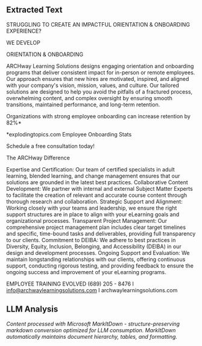 ## Extracted Text
STRUGGLING TO CREATE AN IMPACTFUL
ORIENTATION & ONBOARDING EXPERIENCE?

WE DEVELOP

ORIENTATION
&
ONBOARDING

ARCHway Learning Solutions designs engaging
orientation and onboarding programs that deliver
consistent impact for in-person or remote
employees. Our approach ensures that new hires
are motivated, inspired, and aligned with your
company's vision, mission, values, and culture.
Our tailored solutions are designed to help you
avoid the pitfalls of a fractured process,
overwhelming content, and complex oversight by
ensuring smooth transitions, maintained
performance, and long-term retention.

Organizations with strong
employee onboarding can
increase retention by 82%*

*explodingtopics.com Employee Onboarding Stats

Schedule a free consultation today!

The ARCHway Difference

Expertise and Certification:
Our team of certified specialists in adult
learning, blended learning, and change
management ensures that our solutions are
grounded in the latest best practices.
Collaborative Content Development:
We partner with internal and external Subject
Matter Experts to facilitate the creation of
relevant and accurate course content through
thorough research and collaboration.
Strategic Support and Alignment:
Working closely with your teams and
leadership, we ensure the right support
structures are in place to align with your
eLearning goals and organizational processes.
Transparent Project Management:
Our comprehensive project management
plan includes clear target timelines and
specific, time-bound tasks and deliverables,
providing full transparency to our clients.
Commitment to DEIBA:
We adhere to best practices in Diversity,
Equity, Inclusion, Belonging, and Accessibility
(DEIBA) in our design and development
processes.
Ongoing Support and Evaluation:
We maintain longstanding relationships with
our clients, offering continuous support,
conducting rigorous testing, and providing
feedback to ensure the ongoing success and
improvement of your eLearning programs.

EMPLOYEE TRAINING EVOLVED
(689) 205 - 8476  I  info@archwaylearningsolutions.com  I archwaylearningsolutions.com



## LLM Analysis
*Content processed with Microsoft MarkItDown - structure-preserving markdown conversion optimized for LLM consumption. MarkItDown automatically maintains document hierarchy, tables, and formatting.*
